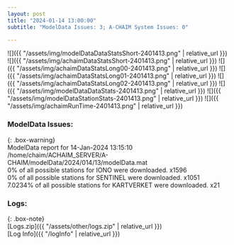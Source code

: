 ```yaml
---
layout: post
title: "2024-01-14 13:00:00"
subtitle: "ModelData Issues: 3; A-CHAIM System Issues: 0"

---
```


![]({{ "/assets/img/modelDataDataStatsShort-2401413.png" | relative_url }})
![]({{ "/assets/img/achaimDataStatsShort-2401413.png" | relative_url }})
![]({{ "/assets/img/achaimDataStatsLong00-2401413.png" | relative_url }})
![]({{ "/assets/img/achaimDataStatsLong01-2401413.png" | relative_url }})
![]({{ "/assets/img/achaimDataStatsLong02-2401413.png" | relative_url }})
![]({{ "/assets/img/modelDataDataStats-2401413.png" | relative_url }})
![]({{ "/assets/img/modelDataStationStats-2401413.png" | relative_url }})
![]({{ "/assets/img/achaimRunTime-2401413.png" | relative_url }})


### ModelData Issues:  
  
{: .box-warning}  
 ModelData report for 14-Jan-2024 13:15:10   
 /home/chaim/ACHAIM_SERVER/A-CHAIM/modelData/2024/014/13/modelData.mat   
 0% of all possible stations for IONO were downloaded. x1596   
 0% of all possible stations for SENTINEL were downloaded. x1051   
 7.0234% of all possible stations for KARTVERKET were downloaded. x21   
  


### Logs:  
  
{: .box-note}  
[Logs.zip]({{ "/assets/other/logs.zip" | relative_url }})  
[Log Info]({{ "/logInfo" | relative_url }})  
